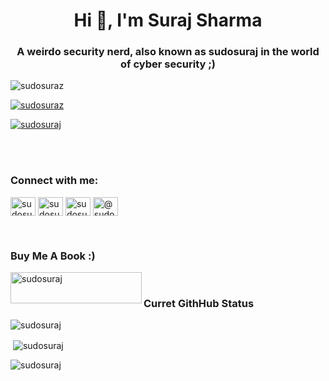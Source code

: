 <h1 align="center">Hi 👋, I'm Suraj Sharma</h1>
<h3 align="center">A weirdo security nerd, also known as sudosuraj in the world of cyber security ;)</h3>

<p align="left"> <img src="https://komarev.com/ghpvc/?username=sudosuraz&label=Profile%20views&color=000000&style=plastic" alt="sudosuraz" /> </p>

<p align="left"> <a href="https://github.com/ryo-ma/github-profile-trophy"><img src="https://github-profile-trophy.vercel.app/?username=sudosuraz" alt="sudosuraz" /></a> </p>

<p align="left"> <a href="https://twitter.com/sudosuraj" target="blank"><img src="https://img.shields.io/twitter/follow/sudosuraj?logo=twitter&style=for-the-badge" alt="sudosuraj" /></a> </p><br><br>
<h3 align="left">Connect with me:</h3>
<p align="left">
<a href="https://twitter.com/sudosuraj" target="_blank"><img align="center" src="https://raw.githubusercontent.com/rahuldkjain/github-profile-readme-generator/master/src/images/icons/Social/twitter.svg" alt="sudosuraj" height="30" width="40" /></a>
<a href="https://linkedin.com/in/sudosuraj" target="_blank"><img align="center" src="https://raw.githubusercontent.com/rahuldkjain/github-profile-readme-generator/master/src/images/icons/Social/linked-in-alt.svg" alt="sudosuraj" height="30" width="40" /></a>
<a href="https://instagram.com/sudosuraj" target="_blank"><img align="center" src="https://raw.githubusercontent.com/rahuldkjain/github-profile-readme-generator/master/src/images/icons/Social/instagram.svg" alt="sudosuraj" height="30" width="40" /></a>
<a href="https://medium.com/@sudosuraj" target="_blank"><img align="center" src="https://raw.githubusercontent.com/rahuldkjain/github-profile-readme-generator/master/src/images/icons/Social/medium.svg" alt="@sudosuraj" height="30" width="40" /></a>
</p><br>
<div>
<h3 align="left">Buy Me A Book :)</h3>
<p><a href="https://www.buymeacoffee.com/sudosuraz" target="_blank"> <img align="left" src="https://cdn.buymeacoffee.com/buttons/v2/default-yellow.png" height="50" width="210" alt="sudosuraj" />
</a>
</p>
</div>
<br>
<div>
<h3 align="left">Curret GithHub Status</h3>
<p><img align="center" src="https://github-readme-stats.vercel.app/api/top-langs?username=sudosuraz&show_icons=true&theme=dark&locale=en&layout=compact" alt="sudosuraj" /></p>
</div>
<div>
<p>&nbsp;<img align="center" src="https://github-readme-stats.vercel.app/api?username=sudosuraz&show_icons=true&theme=dark&locale=en" alt="sudosuraj" /></p>
</div>
<div>
<p><img align="center" src="https://github-readme-streak-stats.herokuapp.com/?user=sudosuraz&theme=dark" alt="sudosuraj" /></p>
</div>
